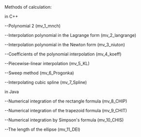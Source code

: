 Methods of calculation: 

in C++

--Polynomial 2 (mv_1_mnch)


--Interpolation polynomial in the Lagrange form (mv_2_langrange)

--Interpolation polynomial in the Newton form (mv_3_niuton)

--Coefficients of the polynomial interpolation (mv_4_koeff)

--Piecewise-linear interpolation (mv_5_KL)

--Sweep method (mv_6_Progonka)

--Interpolating cubic spline (mv_7_Spline)


in Java

--Numerical integration of the rectangle formula (mv_8_CHIP)

--Numerical integration of the trapezoid formula (mv_9_CHIT)

--Numerical integration by Simpson's formula (mv_10_CHIS)

--The length of the ellipse (mv_11_DEl)